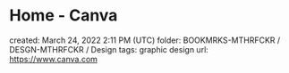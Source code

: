 # Home - Canva

created: March 24, 2022 2:11 PM (UTC)
folder: BOOKMRKS-MTHRFCKR / DESGN-MTHRFCKR / Design
tags: graphic design
url: https://www.canva.com